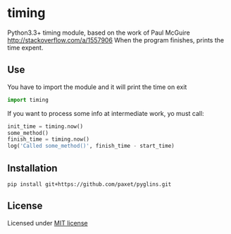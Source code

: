 timing
======

Python3.3+ timing module, based on the work of Paul McGuire http://stackoverflow.com/a/1557906
When the program finishes, prints the time expent.

Use
---

You have to import the module and it will print the time on exit
```python
import timing
```

If you want to process some info at intermediate work, yo must call:
```python
init_time = timing.now()
some_method()
finish_time = timing.now()
log('Called some_method()', finish_time - start_time)
```

Installation
------------

```
pip install git+https://github.com/paxet/pyglins.git
```

License
-------

Licensed under [MIT license](LICENSE)
